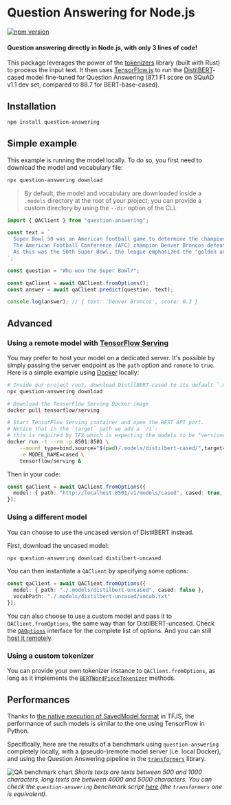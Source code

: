 # Question Answering for Node.js

[![npm version](https://badge.fury.io/js/question-answering.svg)](https://www.npmjs.com/package/question-answering)

#### Question answering directly in Node.js, with only 3 lines of code!

This package leverages the power of the [tokenizers](https://github.com/huggingface/tokenizers) library (built with Rust) to process the input text. It then uses [TensorFlow.js](https://www.tensorflow.org/js) to run the [DistilBERT](https://arxiv.org/abs/1910.01108)-cased model fine-tuned for Question Answering (87.1 F1 score on SQuAD v1.1 dev set, compared to 88.7 for BERT-base-cased).

## Installation

```bash
npm install question-answering
```

## Simple example

This example is running the model locally. To do so, you first need to download the model and vocabulary file:
```bash
npx question-answering download
```

> By default, the model and vocabulary are downloaded inside a `.models` directory at the root of your project; you can provide a custom directory by using the `--dir` option of the CLI.

```typescript
import { QAClient } from "question-answering";

const text = `
  Super Bowl 50 was an American football game to determine the champion of the National Football League (NFL) for the 2015 season.
  The American Football Conference (AFC) champion Denver Broncos defeated the National Football Conference (NFC) champion Carolina Panthers 24–10 to earn their third Super Bowl title. The game was played on February 7, 2016, at Levi's Stadium in the San Francisco Bay Area at Santa Clara, California.
  As this was the 50th Super Bowl, the league emphasized the "golden anniversary" with various gold-themed initiatives, as well as temporarily suspending the tradition of naming each Super Bowl game with Roman numerals (under which the game would have been known as "Super Bowl L"), so that the logo could prominently feature the Arabic numerals 50.
`;

const question = "Who won the Super Bowl?";

const qaClient = await QAClient.fromOptions();
const answer = await qaClient.predict(question, text);

console.log(answer); // { text: 'Denver Broncos', score: 0.3 }
```

## Advanced

<a name="remote-model"></a>
### Using a remote model with [TensorFlow Serving](https://www.tensorflow.org/tfx/guide/serving)

You may prefer to host your model on a dedicated server. It's possible by simply passing the server endpoint as the `path` option and `remote` to `true`. Here is a simple example using [Docker](https://www.tensorflow.org/tfx/serving/docker) locally:

```bash
# Inside our project root, download DistilBERT-cased to its default `.models` location
npx question-answering download

# Download the TensorFlow Serving Docker image
docker pull tensorflow/serving

# Start TensorFlow Serving container and open the REST API port.
# Notice that in the `target` path we add a `/1`:
# this is required by TFX which is expecting the models to be "versioned"
docker run -t --rm -p 8501:8501 \
    --mount type=bind,source="$(pwd)/.models/distilbert-cased/",target="/models/cased/1" \
    -e MODEL_NAME=cased \
    tensorflow/serving &
```

Then in your code:

```typescript
const qaClient = await QAClient.fromOptions({
  model: { path: "http://localhost:8501/v1/models/cased", cased: true, remote: true }
});
```


### Using a different model

You can choose to use the uncased version of DistilBERT instead.

First, download the uncased model:
```bash
npx question-answering download distilbert-uncased
```

You can then instantiate a `QAClient` by specifying some options:
```typescript
const qaClient = await QAClient.fromOptions({
  model: { path: "./.models/distilbert-uncased", cased: false },
  vocabPath: "./.models/distilbert-uncased/vocab.txt"
});
```

You can also choose to use a custom model and pass it to `QAClient.fromOptions`, the same way than for DistilBERT-uncased. Check the [`QAOptions`](src/qa-options.ts) interface for the complete list of options. And you can still [host it remotely](#remote-model).

### Using a custom tokenizer

You can provide your own tokenizer instance to `QAClient.fromOptions`, as long as it implements the [`BERTWordPieceTokenizer`](https://github.com/huggingface/tokenizers/blob/master/bindings/node/lib/tokenizers/bert-wordpiece.tokenizer.ts) methods.

## Performances

Thanks to [the native execution of SavedModel format](https://groups.google.com/a/tensorflow.org/d/msg/tfjs/Xtf6s1Bpkr0/7-Eqn8soAwAJ) in TFJS, the performance of such models is similar to the one using TensorFlow in Python. 

Specifically, here are the results of a benchmark using `question-answering` completely locally, with a (pseudo-)remote model server (i.e. local Docker), and using the Question Answering pipeline in the [`transformers`](https://github.com/huggingface/transformers) library.

![QA benchmark chart](https://docs.google.com/spreadsheets/d/e/2PACX-1vRCprbDB9T8nwdOpRv2pmlOXWKw3vVOx5P2jbn7hipjCyaGRuQS3u5KWpE7ux5Q0jbqT9HFVMivkI4x/pubchart?oid=2051609279&format=image)
_Shorts texts are texts between 500 and 1000 characters, long texts are between 4000 and 5000 characters. You can check the `question-answering` benchmark script [here](./scripts/benchmark.js) (the `transformers` one is equivalent)._

